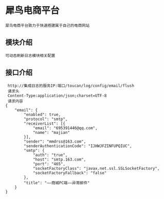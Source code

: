 # 犀鸟电商平台

    犀鸟电商平台致力于快速搭建属于自己的电商网站

## 模块介绍
    可动态刷新日志模块相关配置
    
## 接口介绍
    
     http://集成日志的服务IP:端口/toucan/log/config/email/flush
     请求头
     Content-Type:application/json;charset=UTF-8
     请求内容
    {
    	"email": {
    		"enabled": true,
    		"protocol": "smtp",
    		"receiverList": [{
    			"email": "695391446@qq.com",
    			"name": "majian"
    		}],
    		"sender": "mmdrss@163.com",
    		"senderAuthenticationCode": "IJHWJFZINFUPQIUC",
    		"smtp": {
    			"auth": "true",
    			"host": "smtp.163.com",
    			"port": "465",
    			"socketFactoryClass": "javax.net.ssl.SSLSocketFactory",
    			"socketFactoryFallback": "false"
    		},
    		"title": "——商城PC端——异常邮件"
    	}
    }